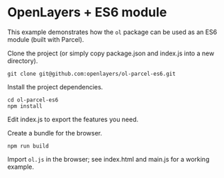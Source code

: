 # OpenLayers + ES6 module

This example demonstrates how the `ol` package can be used as an ES6 module (built with Parcel).

Clone the project (or simply copy package.json and index.js into a new directory).

    git clone git@github.com:openlayers/ol-parcel-es6.git

Install the project dependencies.

    cd ol-parcel-es6
    npm install

Edit index.js to export the features you need.

Create a bundle for the browser.

    npm run build

Import `ol.js` in the browser; see index.html and main.js for a working example.
